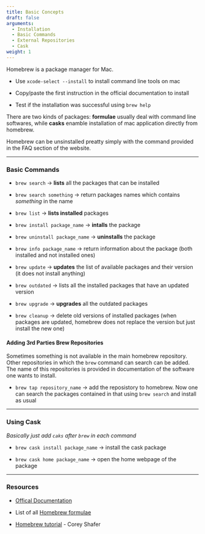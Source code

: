 ```yaml
---
title: Basic Concepts
draft: false
arguments:
  - Installation
  - Basic Commands
  - External Repositories
  - Cask
weight: 1
---
```


Homebrew is a package manager for Mac.

- Use `xcode-select --install` to install command line tools on mac

- Copy/paste the first instruction in the official documentation to install

- Test if the installation was successful using `brew help`

There are two kinds of packages: **formulae** usually deal with command line softwares, while **casks** enamble installation of mac application directly from homebrew.

Homebrew can be unsinstalled preatty simply with the command provided in the FAQ section of the website.

* * *

### Basic Commands

- `brew search` &rarr; **lists** all the packages that can be installed

- `brew search something` &rarr; return packages names which contains _something_ in the name

- `brew list` &rarr; **lists installed** packages

- `brew install package_name` &rarr; **intalls** the package

- `brew uninstall package_name` &rarr; **uninstalls** the package

- `brew info package_name` &rarr; return information about the package (both installed and not installed ones)

- `brew update` &rarr; **updates** the list of available packages and their version (it does not install anything)

- `brew outdated` &rarr; lists all the installed packages that have an updated version

- `brew upgrade` &rarr; **upgrades** all the outdated packages

- `brew cleanup` &rarr; delete old versions of installed packages (when packages are updated, homebrew does not replace the version but just install the new one)

#### Adding 3rd Parties Brew Repositories

Sometimes something is not available in the main homebrew repository. Other repositories in which the `brew` command can search can be added. The name of this repositories is provided in documentation of the software one wants to install.

- `brew tap repository_name` &rarr; add the reposistory to homebrew. Now one can search the packages contained in that using `brew search` and install as usual

* * *

### Using Cask

_Basically just add `caks` after `brew` in each command_

- `brew cask install package_name` &rarr; install the cask package

- `brew cask home package_name` &rarr; open the home webpage of the package

* * * 

### Resources

- [Offical Documentation](https://brew.sh/)

- List of all [Homebrew formulae](https://formulae.brew.sh/formula/)

- [Homebrew tutorial](https://www.youtube.com/watch?v=SELYgZvAZbU&list=WL&index=19&t=117s) - Corey Shafer
